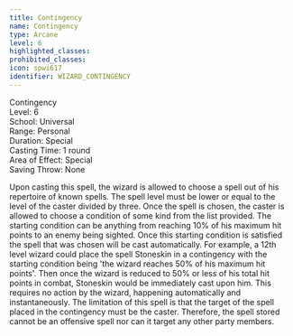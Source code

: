```yaml
---
title: Contingency
name: Contingency
type: Arcane
level: 6
highlighted_classes: 
prohibited_classes: 
icon: spwi617
identifier: WIZARD_CONTINGENCY
---
```

Contingency  
Level: 6  
School: Universal  
Range: Personal  
Duration: Special  
Casting Time: 1 round  
Area of Effect: Special  
Saving Throw: None  
  
Upon casting this spell, the wizard is allowed to choose a spell out of his repertoire of known spells. The spell level must be lower or equal to the level of the caster divided by three. Once the spell is chosen, the caster is allowed to choose a condition of some kind from the list provided. The starting condition can be anything from reaching 10% of his maximum hit points to an enemy being sighted. Once this starting condition is satisfied the spell that was chosen will be cast automatically. For example, a 12th level wizard could place the spell Stoneskin in a contingency with the starting condition being 'the wizard reaches 50% of his maximum hit points'. Then once the wizard is reduced to 50% or less of his total hit points in combat, Stoneskin would be immediately cast upon him. This requires no action by the wizard, happening automatically and instantaneously. The limitation of this spell is that the target of the spell placed in the contingency must be the caster. Therefore, the spell stored cannot be an offensive spell nor can it target any other party members.  
